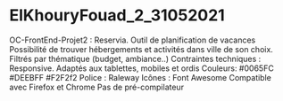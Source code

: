 # ElKhouryFouad_2_31052021
OC-FrontEnd-Projet2 : Reservia. Outil de planification de vacances
Possibilité de trouver hébergements et activités dans ville de son choix. Filtrés par thématique (budget, ambiance..)
Contraintes techniques :
Responsive. Adaptés aux tablettes, mobiles et ordis
Couleurs: #0065FC #DEEBFF #F2F2f2
Police : Raleway  Icônes : Font Awesome
Compatible avec Firefox et Chrome
Pas de pré-compilateur
